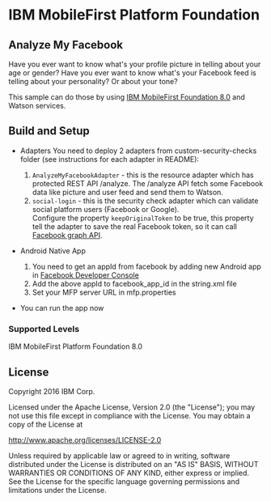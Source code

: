 IBM MobileFirst Platform Foundation
===================================

## Analyze My Facebook 
Have you ever want to know what's your profile picture in telling about your age or gender?
Have you ever want to know what's your Facebook feed is telling about your personality? Or about your tone?

This sample can do those by using [IBM MobileFirst Foundation 8.0](https://developer.ibm.com/mobilefirstplatform/) and Watson services.
 
## Build and Setup
 * Adapters
    You need to deploy 2 adapters from custom-security-checks folder (see instructions for each adapter in README):
    1. `AnalyzeMyFacebookAdapter` - this is the resource adapter which has protected REST API /analyze.  The /analyze API fetch some Facebook data like picture and user feed and send them to Watson.
    2. `social-login` - this is the security check adapter which can validate social platform users (Facebook or Google).  
    Configure the property `keepOriginalToken` to be true, this property tell the adapter to save the real Facebook token, so it can call [Facebook graph API](https://developers.facebook.com/docs/graph-api). 
 
 * Android Native App
    1. You need to get an appId from facebook by adding new Android app in [Facebook Developer Console](https://developers.facebook.com/)
    2. Add the above appId to facebook_app_id in the string.xml file
    3. Set your MFP server URL in mfp.properties
    
  * You can run the app now

### Supported Levels
IBM MobileFirst Platform Foundation 8.0

## License
Copyright 2016 IBM Corp.

Licensed under the Apache License, Version 2.0 (the "License");
you may not use this file except in compliance with the License.
You may obtain a copy of the License at

http://www.apache.org/licenses/LICENSE-2.0

Unless required by applicable law or agreed to in writing, software
distributed under the License is distributed on an "AS IS" BASIS,
WITHOUT WARRANTIES OR CONDITIONS OF ANY KIND, either express or implied.
See the License for the specific language governing permissions and
limitations under the License.